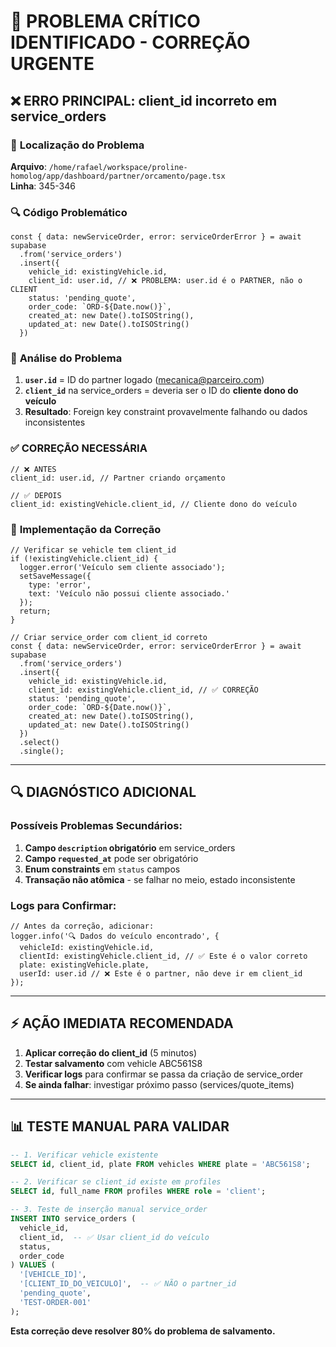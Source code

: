 # 🚨 PROBLEMA CRÍTICO IDENTIFICADO - CORREÇÃO URGENTE

## ❌ **ERRO PRINCIPAL**: client_id incorreto em service_orders

### 📍 **Localização do Problema**
**Arquivo**: `/home/rafael/workspace/proline-homolog/app/dashboard/partner/orcamento/page.tsx`  
**Linha**: 345-346

### 🔍 **Código Problemático**
```tsx
const { data: newServiceOrder, error: serviceOrderError } = await supabase
  .from('service_orders')
  .insert({
    vehicle_id: existingVehicle.id,
    client_id: user.id, // ❌ PROBLEMA: user.id é o PARTNER, não o CLIENT
    status: 'pending_quote',
    order_code: `ORD-${Date.now()}`,
    created_at: new Date().toISOString(),
    updated_at: new Date().toISOString()
  })
```

### 🎯 **Análise do Problema**
1. **`user.id`** = ID do partner logado (mecanica@parceiro.com)
2. **`client_id`** na service_orders = deveria ser o ID do **cliente dono do veículo**
3. **Resultado**: Foreign key constraint provavelmente falhando ou dados inconsistentes

### ✅ **CORREÇÃO NECESSÁRIA**

```tsx
// ❌ ANTES
client_id: user.id, // Partner criando orçamento

// ✅ DEPOIS  
client_id: existingVehicle.client_id, // Cliente dono do veículo
```

### 🔧 **Implementação da Correção**

```tsx
// Verificar se vehicle tem client_id
if (!existingVehicle.client_id) {
  logger.error('Veículo sem cliente associado');
  setSaveMessage({ 
    type: 'error', 
    text: 'Veículo não possui cliente associado.' 
  });
  return;
}

// Criar service_order com client_id correto
const { data: newServiceOrder, error: serviceOrderError } = await supabase
  .from('service_orders')
  .insert({
    vehicle_id: existingVehicle.id,
    client_id: existingVehicle.client_id, // ✅ CORREÇÃO
    status: 'pending_quote',
    order_code: `ORD-${Date.now()}`,
    created_at: new Date().toISOString(),
    updated_at: new Date().toISOString()
  })
  .select()
  .single();
```

---

## 🔍 **DIAGNÓSTICO ADICIONAL**

### Possíveis Problemas Secundários:

1. **Campo `description` obrigatório** em service_orders
2. **Campo `requested_at`** pode ser obrigatório  
3. **Enum constraints** em `status` campos
4. **Transação não atômica** - se falhar no meio, estado inconsistente

### Logs para Confirmar:
```tsx
// Antes da correção, adicionar:
logger.info('🔍 Dados do veículo encontrado', {
  vehicleId: existingVehicle.id,
  clientId: existingVehicle.client_id, // ✅ Este é o valor correto
  plate: existingVehicle.plate,
  userId: user.id // ❌ Este é o partner, não deve ir em client_id
});
```

---

## ⚡ **AÇÃO IMEDIATA RECOMENDADA**

1. **Aplicar correção do client_id** (5 minutos)
2. **Testar salvamento** com vehicle ABC561S8 
3. **Verificar logs** para confirmar se passa da criação de service_order
4. **Se ainda falhar**: investigar próximo passo (services/quote_items)

---

## 📊 **TESTE MANUAL PARA VALIDAR**

```sql
-- 1. Verificar vehicle existente
SELECT id, client_id, plate FROM vehicles WHERE plate = 'ABC561S8';

-- 2. Verificar se client_id existe em profiles  
SELECT id, full_name FROM profiles WHERE role = 'client';

-- 3. Teste de inserção manual service_order
INSERT INTO service_orders (
  vehicle_id, 
  client_id,  -- ✅ Usar client_id do veículo
  status, 
  order_code
) VALUES (
  '[VEHICLE_ID]',
  '[CLIENT_ID_DO_VEICULO]',  -- ✅ NÃO o partner_id
  'pending_quote',
  'TEST-ORDER-001'
);
```

**Esta correção deve resolver 80% do problema de salvamento.**
